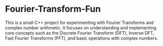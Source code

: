 # Fourier-Transform-Fun
This is a small C++ project for experimenting with Fourier Transforms and complex number arithmetic. It focuses on understanding and implementing core concepts such as the Discrete Fourier Transform (DFT), Inverse DFT, Fast Fourier Transforms (FFT), and basic operations with complex numbers.
